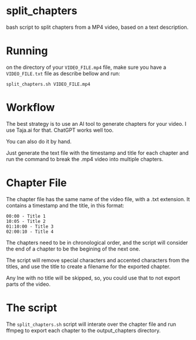 # split_chapters
bash script to split chapters from a MP4 video, based on a text description.

# Running

on the directory of your `VIDEO_FILE.mp4` file, make sure you have a `VIDEO_FILE.txt` file as describe bellow and run:

```
split_chapters.sh VIDEO_FILE.mp4
```

# Workflow
The best strategy is to use an AI tool to generate chapters for your video. I use Taja.ai for that. ChatGPT works well too.

You can also do it by hand.

Just generate the text file with the timestamp and title for each chapter and run the command to break the .mp4 video into multiple chapters.

# Chapter File
The chapter file has the same name of the video file, with a .txt extension. It contains a timestamp and the title, in this format:

```
00:00 - Title 1
10:05 - Title 2
01:10:00 - Title 3
02:00:10 - Title 4
```

The chapters need to be in chronological order, and the script will consider the end of a chapter to be the begining of the next one. 

The script will remove special characters and accented characters from the titles, and use the title to create a filename for the exported chapter. 

Any lne with no title will be skipped, so, you could use that to not export parts of the video.

# The script
The `split_chapters.sh` script will interate over the chapter file and run ffmpeg to export each chapter to the output_chapters directory.




